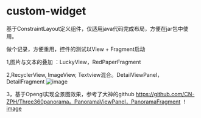# custom-widget
基于ConstraintLayout定义组件，仅适用java代码完成布局，方便在jar包中使用。

做个记录，方便重用，控件的测试以View + Fragment启动

1,图片与文本的叠加 ：LuckyView，RedPaperFragment

2,RecyclerView, ImageView, Textview混合。DetailViewPanel，DetailFragment
![image](https://github.com/whcx/custom-widget/blob/master/images/device-2020-08-29-180204.png)

3，基于Opengl实现全景图效果，参考了大神的github https://github.com/CN-ZPH/Three360panorama。PanoramaViewPanel，PanoramaFragment
！[image](https://github.com/whcx/custom-widget/blob/master/images/device-2020-08-30-084938.png)
